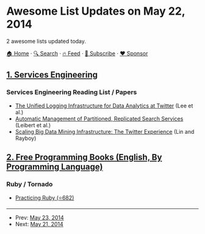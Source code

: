 # Awesome List Updates on May 22, 2014

2 awesome lists updated today.

[🏠 Home](/README.md) · [🔍 Search](https://www.trackawesomelist.com/search/) · [🔥 Feed](https://www.trackawesomelist.com/rss.xml) · [📮 Subscribe](https://trackawesomelist.us17.list-manage.com/subscribe?u=d2f0117aa829c83a63ec63c2f&id=36a103854c) · [❤️  Sponsor](https://github.com/sponsors/theowenyoung)



## [1. Services Engineering](/content/mmcgrana/services-engineering/README.md)

### Services Engineering Reading List / Papers

*   [The Unified Logging Infrastructure for Data Analytics at Twitter](http://vldb.org/pvldb/vol5/p1771_georgelee_vldb2012.pdf) (Lee et al.)
*   [Automatic Management of Partitioned, Replicated Search Services](http://citeseerx.ist.psu.edu/viewdoc/download?doi=10.1.1.222.1862\&rep=rep1\&type=pdf) (Leibert et al.)
*   [Scaling Big Data Mining Infrastructure: The Twitter Experience](http://www.kdd.org/sites/default/files/issues/14-2-2012-12/V14-02-02-Lin.pdf) (Lin and Rayboy)

## [2. Free Programming Books (English, By Programming Language)](/content/EbookFoundation/free-programming-books/README.md)

### Ruby / Tornado

*   [Practicing Ruby (⭐682)](https://github.com/elm-city-craftworks/practicing-ruby-manuscripts)

---

- Prev: [May 23, 2014](/content/2014/05/23/README.md)
- Next: [May 21, 2014](/content/2014/05/21/README.md)